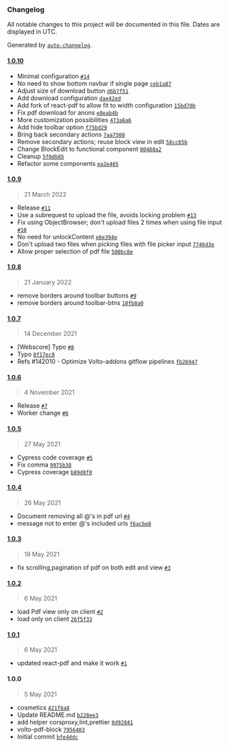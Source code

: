 ### Changelog

All notable changes to this project will be documented in this file. Dates are displayed in UTC.

Generated by [`auto-changelog`](https://github.com/CookPete/auto-changelog).

#### [1.0.10](https://github.com/eea/volto-pdf-block/compare/1.0.9...1.0.10)

- Minimal configuration [`#14`](https://github.com/eea/volto-pdf-block/pull/14)
- No need to show bottom navbar if single page [`ceb1a87`](https://github.com/eea/volto-pdf-block/commit/ceb1a871b9f0784770860639b2f80c81e56e170d)
- Adjust size of download button [`d6b7f51`](https://github.com/eea/volto-pdf-block/commit/d6b7f51436f9746c2014a9e8267f53ef4ad3c519)
- Add download configuration [`dae42ed`](https://github.com/eea/volto-pdf-block/commit/dae42ed9ec7aa6217f4066696df318efb2c1856e)
- Add fork of react-pdf to allow fit to width configuration [`15bd70b`](https://github.com/eea/volto-pdf-block/commit/15bd70b6bfc51fa5ac8331be5358201768b41784)
- Fix pdf download for anons [`e8eab4b`](https://github.com/eea/volto-pdf-block/commit/e8eab4b77eb7f36df7b778325b7e4a51c05a103d)
- More customization possibilities [`473a6a6`](https://github.com/eea/volto-pdf-block/commit/473a6a679046f7bec1aad1a6645a67ea935f8d3a)
- Add hide toolbar option [`f75bd29`](https://github.com/eea/volto-pdf-block/commit/f75bd296dd0438008a62d1302325ed24746e0c27)
- Bring back secondary actions [`7aa7508`](https://github.com/eea/volto-pdf-block/commit/7aa7508675786f2ec0331543c55600d932546e3b)
- Remove secondary actions; reuse block view in edit [`58cc65b`](https://github.com/eea/volto-pdf-block/commit/58cc65b08db27ac82e20125c45bb8b79206c231c)
- Change BlockEdit to functional component [`00488a2`](https://github.com/eea/volto-pdf-block/commit/00488a252bac18fe39ca7814642cafa7e0edbe64)
- Cleanup [`5f0db85`](https://github.com/eea/volto-pdf-block/commit/5f0db852d9c8c6ac155eaa0c0f2aaea352de24d6)
- Refactor some components [`ea2e465`](https://github.com/eea/volto-pdf-block/commit/ea2e465401bfe9b040c077bcb8415cfc904f3875)

#### [1.0.9](https://github.com/eea/volto-pdf-block/compare/1.0.8...1.0.9)

> 21 March 2022

- Release [`#11`](https://github.com/eea/volto-pdf-block/pull/11)
- Use a subrequest to upload the file, avoids locking problem [`#13`](https://github.com/eea/volto-pdf-block/pull/13)
- Fix using ObjectBrowser; don't upload files 2 times when using file input [`#10`](https://github.com/eea/volto-pdf-block/pull/10)
- No need for unlockContent [`e6e394e`](https://github.com/eea/volto-pdf-block/commit/e6e394e05000b320d7ce1475140806b43c2dab22)
- Don't upload two files when picking files with file picker input [`7746d3e`](https://github.com/eea/volto-pdf-block/commit/7746d3e6dc91fff9001b8dc2279049cd78459477)
- Allow proper selection of pdf file [`500bc8e`](https://github.com/eea/volto-pdf-block/commit/500bc8e4b1f4ef81143886c279ba2409d399a60a)

#### [1.0.8](https://github.com/eea/volto-pdf-block/compare/1.0.7...1.0.8)

> 21 January 2022

- remove borders around toolbar buttons [`#9`](https://github.com/eea/volto-pdf-block/pull/9)
- remove borders around toolbar-btns [`10fb8a0`](https://github.com/eea/volto-pdf-block/commit/10fb8a010e78f2f1d92a7446d1d585f0e6d18021)

#### [1.0.7](https://github.com/eea/volto-pdf-block/compare/1.0.6...1.0.7)

> 14 December 2021

- [Webscore] Typo [`#8`](https://github.com/eea/volto-pdf-block/pull/8)
- Typo [`8f17ec8`](https://github.com/eea/volto-pdf-block/commit/8f17ec861f1ee72433ee6d76f5a870832db69cba)
- Refs #142010 - Optimize Volto-addons gitflow pipelines [`fb26947`](https://github.com/eea/volto-pdf-block/commit/fb26947b662e097b642bf68c73651c0ab0be544e)

#### [1.0.6](https://github.com/eea/volto-pdf-block/compare/1.0.5...1.0.6)

> 4 November 2021

- Release [`#7`](https://github.com/eea/volto-pdf-block/pull/7)
- Worker change [`#6`](https://github.com/eea/volto-pdf-block/pull/6)

#### [1.0.5](https://github.com/eea/volto-pdf-block/compare/1.0.4...1.0.5)

> 27 May 2021

- Cypress code coverage [`#5`](https://github.com/eea/volto-pdf-block/pull/5)
- Fix comma [`9975b38`](https://github.com/eea/volto-pdf-block/commit/9975b3849012fb9653f6a22a5a3d53c223d858bd)
- Cypress coverage [`b89d8f0`](https://github.com/eea/volto-pdf-block/commit/b89d8f0ce0e480246bb31dde66f99ea1b776d914)

#### [1.0.4](https://github.com/eea/volto-pdf-block/compare/1.0.3...1.0.4)

> 26 May 2021

- Document removing all @'s in pdf url [`#4`](https://github.com/eea/volto-pdf-block/pull/4)
- message not to enter @'s included urls [`f6acbe8`](https://github.com/eea/volto-pdf-block/commit/f6acbe80de36ccbd7f2809aad74264b935fb726a)

#### [1.0.3](https://github.com/eea/volto-pdf-block/compare/1.0.2...1.0.3)

> 19 May 2021

- fix scrolling,pagination of pdf on both edit and view [`#3`](https://github.com/eea/volto-pdf-block/pull/3)

#### [1.0.2](https://github.com/eea/volto-pdf-block/compare/1.0.1...1.0.2)

> 6 May 2021

- load Pdf view only on client [`#2`](https://github.com/eea/volto-pdf-block/pull/2)
- load only on client [`26f5f33`](https://github.com/eea/volto-pdf-block/commit/26f5f33b04d0e5c6fe36ea236a485fc3e027ae31)

#### [1.0.1](https://github.com/eea/volto-pdf-block/compare/1.0.0...1.0.1)

> 6 May 2021

- updated react-pdf and make it work [`#1`](https://github.com/eea/volto-pdf-block/pull/1)

#### 1.0.0

> 5 May 2021

- cosmetics [`421f6a8`](https://github.com/eea/volto-pdf-block/commit/421f6a8870b989c21e42c05cad43e1d557991b50)
- Update README.md [`b228ee3`](https://github.com/eea/volto-pdf-block/commit/b228ee370a327e3b9ee42bd17eae73522b95576e)
- add helper corsproxy,lint,prettier [`8d92841`](https://github.com/eea/volto-pdf-block/commit/8d92841b6f236866b7be8e765b318145002b0ed0)
- volto-pdf-block [`7956483`](https://github.com/eea/volto-pdf-block/commit/79564831a09561ef86d039991d24203cc3806b5d)
- Initial commit [`bfe4ddc`](https://github.com/eea/volto-pdf-block/commit/bfe4ddcefec32aec26664c96ff625942c91284ca)
